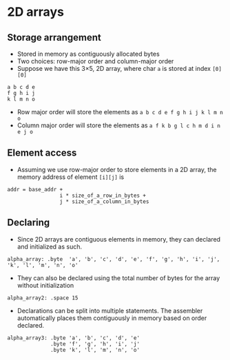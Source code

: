 # 2D arrays

## Storage arrangement

- Stored in memory as contiguously allocated bytes
- Two choices: row-major order and column-major order
- Suppose we have this 3×5, 2D array, where char `a` is stored at index `[0][0]`

```
a b c d e
f g h i j
k l m n o
```

- Row major order will store the elements as `a b c d e f g h i j k l m n o`
- Column major order will store the elements as `a f k b g l c h m d i n e j o`

## Element access

- Assuming we use row-major order to store elements in a 2D array, the memory address of element `[i][j]` is

```
addr = base_addr +
                 i * size_of_a_row_in_bytes +
                 j * size_of_a_column_in_bytes
```

## Declaring

- Since 2D arrays are contiguous elements in memory, they can declared and initialized as such.

```Assembly
alpha_array: .byte  'a', 'b', 'c', 'd', 'e', 'f', 'g', 'h', 'i', 'j', 'k', 'l', 'm', 'n', 'o'

```

- They can also be declared using the total number of bytes for the array without initialization

```Assembly
alpha_array2: .space 15
```

- Declarations can be split into multiple statements. The assembler automatically places them contiguously in memory based on order declared.

```Assembly
alpha_array3: .byte 'a', 'b', 'c', 'd', 'e' 
              .byte 'f', 'g', 'h', 'i', 'j' 
              .byte 'k', 'l', 'm', 'n', 'o'
```